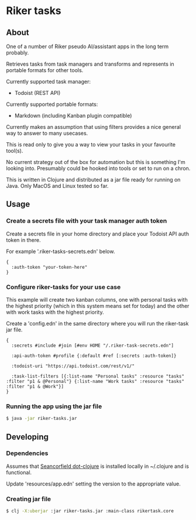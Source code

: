 # Riker tasks

## About

One of a number of Riker pseudo AI/assistant apps in the long term probably.

Retrieves tasks from task managers and transforms and represents in portable formats for other tools.

Currently supported task manager:

* Todoist (REST API)

Currently supported portable formats:

* Markdown (including Kanban plugin compatible)

Currently makes an assumption that using filters provides a nice general way to answer to many usecases.

This is read only to give you a way to view your tasks in your favourite tool(s).

No current strategy out of the box for automation but this is something I'm looking into. Presumably could be hooked into tools or set to run on a chron.

This is written in Clojure and distributed as a jar file ready for running on Java. Only MacOS and Linux tested so far.

## Usage

### Create a secrets file with your task manager auth token

Create a secrets file in your home directory and place your Todoist API auth token in there.

For example '.riker-tasks-secrets.edn' below.


``` edn
{
  :auth-token "your-token-here"
}
```

### Configure riker-tasks for your use case

This example will create two kanban columns, one with personal tasks with the highest priority (which in this system means set for today) and the other with work tasks with the highest priority.

Create a 'config.edn' in the same directory where you will run the riker-task jar file.

``` edn
{
  :secrets #include #join [#env HOME "/.riker-task-secrets.edn"]

  :api-auth-token #profile {:default #ref [:secrets :auth-token]}

  :todoist-uri "https://api.todoist.com/rest/v1/"

  :task-list-filters [{:list-name "Personal tasks" :resource "tasks" :filter "p1 & @Personal"} {:list-name "Work tasks" :resource "tasks" :filter "p1 & @Work"}]
}
```

### Running the app using the jar file

``` bash
$ java -jar riker-tasks.jar
```

## Developing

### Dependencies

Assumes that [Seancorfield dot-clojure](https://github.com/seancorfield/dot-clojure) is installed locally in ~/.clojure and is functional.

Update 'resources/app.edn' setting the version to the appropriate value.

### Creating jar file

``` bash
$ clj -X:uberjar :jar riker-tasks.jar :main-class rikertask.core
```
